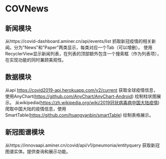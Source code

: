 # COVNews
## 新闻模块
从https://covid-dashboard.aminer.cn/api/events/list 抓取新冠疫情的相关新闻。分为"News"和"Paper"两类显示，每类对应一个Tab（可以增删）。
使用RecyclerView显示新闻列表，在列表的顶部额外包含一个搜索框（作为列表项），在实现功能的同时兼顾美观性。

## 数据模块
从api https://covid2019-api.herokuapp.com/v2/current 获取全球疫情信息，使用AnyChart(https://github.com/AnyChart/AnyChart-Android) 绘制柱状图展示。
从wikipedia(https://zh.wikipedia.org/wiki/2019冠状病毒病中国大陆疫情) 爬取中国大陆的疫情信息，使用SmartTable(https://github.com/huangyanbin/smartTable) 绘制表格展示。

## 新冠图谱模块
从https://innovaapi.aminer.cn/covid/api/v1/pneumonia/entityquery 获取新冠图谱实体。提供查询和展示功能。
